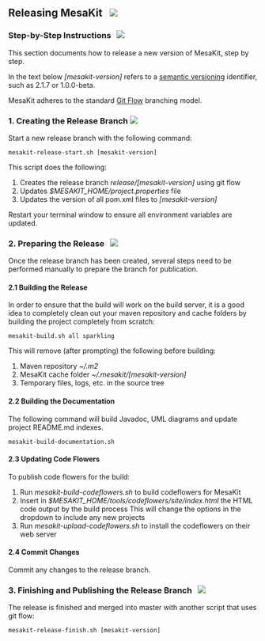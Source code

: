 ## Releasing MesaKit &nbsp; <img src="https://www.kivakit.org/images/rocket-32.png" srcset="https://www.kivakit.org/images/rocket-32-2x.png 2x"></img>

### Step-by-Step Instructions &nbsp; <img src="https://www.kivakit.org/images/footprints-32.png" srcset="https://www.kivakit.org/images/footprints-32-2x.png 2x"></img>

This section documents how to release a new version of MesaKit, step by step.

In the text below *\[mesakit-version\]* refers to a [semantic versioning](https://semver.org) identifier, such
as 2.1.7 or 1.0.0-beta.

MesaKit adheres to the standard [Git Flow](https://www.atlassian.com/git/tutorials/comparing-workflows/gitflow-workflow) branching model.

### 1. Creating the Release Branch <img src="https://www.kivakit.org/images/branch-32.png" srcset="https://www.kivakit.org/images/branch-32-2x.png 2x"></img>

Start a new release branch with the following command:

    mesakit-release-start.sh [mesakit-version]

This script does the following:

1. Creates the release branch *release/[mesakit-version\]* using git flow
2. Updates *$MESAKIT_HOME/project.properties* file
3. Updates the version of all pom.xml files to *[mesakit-version]*

Restart your terminal window to ensure all environment variables are updated.

### 2. Preparing the Release &nbsp; <img src="https://www.kivakit.org/images/box-32.png" srcset="https://www.kivakit.org/images/box-32-2x.png 2x"></img>

Once the release branch has been created, several steps need to be performed manually to prepare
the branch for publication.

#### 2.1 Building the Release

In order to ensure that the build will work on the build server, it is a good idea to completely
clean out your maven repository and cache folders by building the project completely from scratch:

    mesakit-build.sh all sparkling

This will remove (after prompting) the following before building:

1. Maven repository *~/.m2*
2. MesaKit cache folder *~/.mesakit/\[mesakit-version\]*
3. Temporary files, logs, etc. in the source tree

#### 2.2 Building the Documentation

The following command will build Javadoc, UML diagrams and update project README.md indexes.

    mesakit-build-documentation.sh

#### 2.3 Updating Code Flowers

To publish code flowers for the build:

1. Run *mesakit-build-codeflowers.sh* to build codeflowers for MesaKit
2. Insert in *$MESAKIT\_HOME/tools/codeflowers/site/index.html* the HTML code output by the build process
   This will change the options in the dropdown to include any new projects
3. Run *mesakit-upload-codeflowers.sh* to install the codeflowers on their web server

#### 2.4 Commit Changes

Commit any changes to the release branch.

### 3. Finishing and Publishing the Release Branch &nbsp;  <img src="https://www.kivakit.org/images/stars-32.png" srcset="https://www.kivakit.org/images/stars-32-2x.png 2x"></img>

The release is finished and merged into master with another script that uses git flow:

    mesakit-release-finish.sh [mesakit-version]

